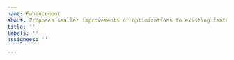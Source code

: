 ```yaml
---
name: Enhancement
about: Proposes smaller improvements or optimizations to existing features or functionalities.
title: ''
labels: ''
assignees: ''

---
```



